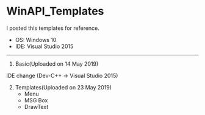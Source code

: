 # WinAPI_Templates
I posted this templates for reference.
* OS: Windows 10
* IDE: Visual Studio 2015

***

1. Basic(Uploaded on 14 May 2019)

IDE change (Dev-C++ -> Visual Studio 2015)

2. Templates(Uploaded on 23 May 2019)
    - Menu
    - MSG Box
    - DrawText
